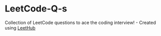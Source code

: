 # LeetCode-Q-s
Collection of LeetCode questions to ace the coding interview! - Created using [LeetHub](https://github.com/QasimWani/LeetHub)

